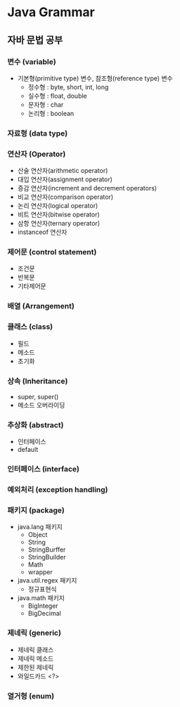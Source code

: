 # Java Grammar

## 자바 문법 공부

### 변수 (variable)<br/>

- 기본형(primitive type) 변수, 참조형(reference type) 변수
    - 정수형 : byte, short, int, long
    - 실수형 : float, double
    - 문자형 : char
    - 논리형 : boolean

### 자료형 (data type)<br/>

### 연산자 (Operator)<br/>

- 산술 연산자(arithmetic operator)
- 대입 연산자(assignment operator)
- 증감 연산자(increment and decrement operators)
- 비교 연산자(comparison operator)
- 논리 연산자(logical operator)
- 비트 연산자(bitwise operator)
- 삼항 연산자(ternary operator)
- instanceof 연산자

### 제어문 (control statement)<br/>

- 조건문
- 반복문
- 기타제어문

### 배열 (Arrangement)<br/>

### 클래스 (class)<br/>

- 필드
- 메소드
- 초기화

### 상속 (Inheritance)<br/>

- super, super()
- 메소드 오버라이딩

### 추상화 (abstract)<br/>

- 인터페이스
- default

### 인터페이스 (interface)<br/>

### 예외처리 (exception handling)<br/>

### 패키지 (package)<br/>

- java.lang 패키지
    - Object
    - String
    - StringBurffer
    - StringBuilder
    - Math
    - wrapper
- java.util.regex 패키지
    - 정규표현식
- java.math 패키지
    - BigInteger
    - BigDecimal

### 제네릭 (generic)<br/>

- 제네릭 클래스
- 제네릭 메소드
- 제한된 제네릭
- 와일드카드 <?>

### 열거형 (enum)<br/>
